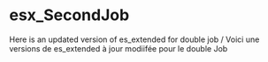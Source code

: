 # esx_SecondJob
Here is an updated version of es_extended for double job / Voici une versions de es_extended à jour modiifée pour le double Job
